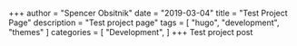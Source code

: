 +++
author = "Spencer Obsitnik"
date = "2019-03-04"
title = "Test Project Page"
description = "Test project page"
tags = [
    "hugo",
    "development",
    "themes"
]
categories = [
    "Development",
]
+++
Test project post
